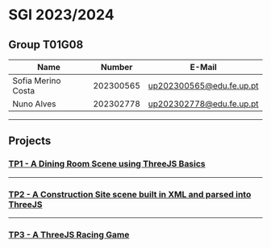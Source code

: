 # SGI 2023/2024

## Group T01G08

| Name               | Number    | E-Mail                   |
| ------------------ | --------- | ------------------------ |
| Sofia Merino Costa | 202300565 | up202300565@edu.fe.up.pt |
| Nuno Alves         | 202302778 | up202302778@edu.fe.up.pt |

---

## Projects

### [TP1 - A Dining Room Scene using ThreeJS Basics](tp1)

---

### [TP2 - A Construction Site scene built in XML and parsed into ThreeJS](tp2)

---

### [TP3 - A ThreeJS Racing Game](tp3)

